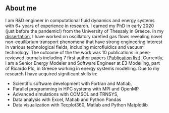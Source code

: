## About me 

I am R\&D engineer in computational fluid dynamics and energy systems with 6+ years of experience in research. 
I earned my PhD in early 2020 (just before the pandemic!) from the University of Thessaly in Greece. 
In my [dissertation](https://www.didaktorika.gr/eadd/browse?type=author&order=ASC&sort_by=2&rpp=70&value=Τσιμπούκης%2C++Αλέξανδρος+Α.&locale=en), I have worked on oscillatory rarefied gas flows revealing novel non-equilibrium transport phenomena that have strong engineering interest in various technological fields, including microfluidics and vacuum technology. 
The outcome of the the work was 10 publications in peer-reviewed journals including 7 first author papers ([Publication list](https://www.researchgate.net/profile/Alexandros-Tsimpoukis/research)). 
Currently, I am a Senior Energy Modeler and Software Engineer at E3 Modelling, part of Ricardo Plc, in Greece working in energy systems modelling.
Due to my research I have acquired significant skills in:
+ Scientific software development with Fortran and Matlab,
+ Parallel programming in HPC systems with MPI and OpenMP
+ Advanced simulations with COMSOL and TRNSYS,
+ Data analysis with Excel, Matlab and Python Pandas
+ Data visualization with Tecplot360, Matlab and Python Matplotlib
